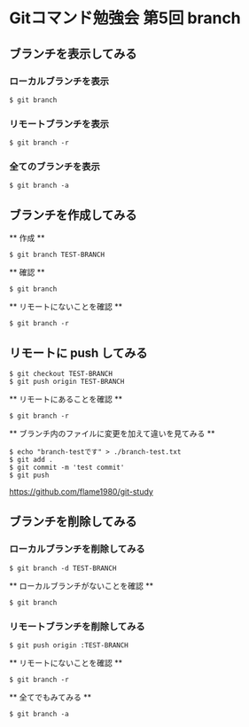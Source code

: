 # Gitコマンド勉強会 第5回 branch

## ブランチを表示してみる

### ローカルブランチを表示

```
$ git branch
```

### リモートブランチを表示

```
$ git branch -r
```

### 全てのブランチを表示

```
$ git branch -a
```

## ブランチを作成してみる

** 作成 **

```
$ git branch TEST-BRANCH
```

** 確認 **

```
$ git branch
```

** リモートにないことを確認 **

```
$ git branch -r
```

## リモートに push してみる

```
$ git checkout TEST-BRANCH
$ git push origin TEST-BRANCH
```

** リモートにあることを確認 **

```
$ git branch -r
```

** ブランチ内のファイルに変更を加えて違いを見てみる **

```
$ echo "branch-testです" > ./branch-test.txt
$ git add .
$ git commit -m 'test commit'
$ git push
```

https://github.com/flame1980/git-study

## ブランチを削除してみる

### ローカルブランチを削除してみる

```
$ git branch -d TEST-BRANCH
```

** ローカルブランチがないことを確認 **

```
$ git branch
```

### リモートブランチを削除してみる

```
$ git push origin :TEST-BRANCH
```

** リモートにないことを確認 **

```
$ git branch -r
```

** 全てでもみてみる **

```
$ git branch -a
```

